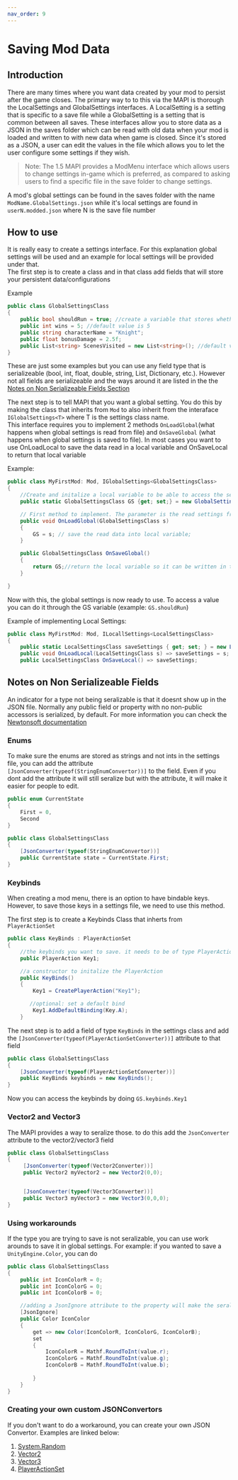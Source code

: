 ```yaml
---
nav_order: 9
---
```

# Saving Mod Data

## Introduction 
There are many times where you want data created by your mod to persist after the game closes. The primary way to to this via the MAPI is thorough the LocalSettings and GlobalSettings interfaces. A LocalSetting is a setting that is specific to a save file while a GlobalSetting is a setting that is common between all saves. These interfaces allow you to store data as a JSON in the saves folder which can be read with old data when your mod is loaded and written to with new data when game is closed. Since it's stored as a JSON, a user can edit the values in the file which allows you to let the user configure some settings if they wish. 

> Note: The 1.5 MAPI provides a ModMenu interface which allows users to change settings in-game which is preferred, as compared to asking users to find a specific file in the save folder to change settings.

A mod's global settings can be found in the saves folder with the name `ModName.GlobalSettings.json` while it's local settings are found in `userN.modded.json` where N is the save file number

## How to use
It is really easy to create a settings interface. For this explanation global settings will be used and an example for local settings will be provided under that.  
The first step is to create a class and in that class add fields that will store your persistent data/configurations

Example
```cs
public class GlobalSettingsClass
{
    public bool shouldRun = true; //create a variable that stores whether the mod should run or not. Default value (when mod first installed) is true
    public int wins = 5; //default value is 5
    public string characterName = "Knight";
    public float bonusDamage = 2.5f;
    public List<string> ScenesVisited = new List<string>(); //default value is empty list
}
```

These are just some examples but you can use any field type that is serializeable (bool, int, float, double, string, List, Dictionary, etc.). However not all fields are serializeable and the ways around it are listed in the the [Notes on Non Serializeable Fields Section](#notes-on-non-serializeable-fields)

The next step is to tell MAPI that you want a global setting. You do this by making the class that inherits from `Mod` to also inherit from the interaface `IGlobalSettings<T>` where T is the settings class name.  
This interface requires you to implement 2 methods `OnLoadGlobal`(what happens when global settings is read from file) and `OnSaveGlobal` (what happens when global settings is saved to file). In most cases you want to use OnLoadLocal to save the data read in a local variable and OnSaveLocal to return that local variable

Example:
```cs
public class MyFirstMod: Mod, IGlobalSettings<GlobalSettingsClass>
{
    //Create and initalize a local variable to be able to access the settings
    public static GlobalSettingsClass GS {get; set;} = new GlobalSettingsClass();

    // First method to implement. The parameter is the read settings from the file
    public void OnLoadGlobal(GlobalSettingsClass s)
    {
        GS = s; // save the read data into local variable;
    }

    public GlobalSettingsClass OnSaveGlobal()
    {
    	return GS;//return the local variable so it can be written in the json file
    }

}
```

Now with this, the global settings is now ready to use. To access a value you can do it through the GS variable (example: `GS.shouldRun`)

Example of implementing Local Settings:
```cs
public class MyFirstMod: Mod, ILocallSettings<LocalSettingsClass>
{
	public static LocalSettingsClass saveSettings { get; set; } = new LocalSettingsClass();
	public void OnLoadLocal(LocalSettingsClass s) => saveSettings = s;
    public LocalSettingsClass OnSaveLocal() => saveSettings;
```


## Notes on Non Serializeable Fields
An indicator for a type not being seralizable is that it doesnt show up in the JSON file. Normally any public field or property with no non-public accessors is serialized, by default. For more information you can check the [Newtonsoft documentation](https://www.newtonsoft.com/json/help/html/Introduction.htm)

### Enums
To make sure the enums are stored as strings and not ints in the settings file, you can add the attribute `[JsonConverter(typeof(StringEnumConvertor))]` to the field. Even if you dont add the attribute it will still seralize but with the attribute, it will make it easier for people to edit.

```cs
public enum CurrentState
{
    First = 0,
    Second
}

public class GlobalSettingsClass
{
    [JsonConverter(typeof(StringEnumConvertor))]
    public CurrentState state = CurrentState.First;
}
```

### Keybinds
When creating a mod menu, there is an option to have bindable keys. However, to save those keys in a settings file, we need to use this method.  

The first step is to create a Keybinds Class that inherts from `PlayerActionSet`
```cs
public class KeyBinds : PlayerActionSet
{
	//the keybinds you want to save. it needs to be of type PlayerAction
    public PlayerAction Key1;

    //a constructor to initalize the PlayerAction
    public KeyBinds()
    {
        Key1 = CreatePlayerAction("Key1");

       //optional: set a default bind
        Key1.AddDefaultBinding(Key.A);
    }
```

The next step is to add a field of type `KeyBinds` in the settings class and add the `[JsonConverter(typeof(PlayerActionSetConverter))]` attribute to that field
```cs
public class GlobalSettingsClass
{
	[JsonConverter(typeof(PlayerActionSetConverter))]
	public KeyBinds keybinds = new KeyBinds();
}
```

Now you can access the keybinds by doing `GS.keybinds.Key1`

### Vector2 and Vector3
The MAPI provides a way to seralize those. to do this add the `JsonConverter` attribute to the vector2/vector3 field
```cs
public class GlobalSettingsClass
{
     [JsonConverter(typeof(Vector2Converter))]
     public Vector2 myVector2 = new Vector2(0,0);


     [JsonConverter(typeof(Vector3Converter))]
     public Vector3 myVector3 = new Vector3(0,0,0);
}
```

### Using workarounds
If the type you are trying to save is not seralizable, you can use work arounds to save it in global settings. For example: if you wanted to save a `UnityEngine.Color`, you can do
```cs
public class GlobalSettingsClass
{
	public int IconColorR = 0;
	public int IconColorG = 0;
	public int IconColorB = 0;

	//adding a JsonIgnore attribute to the property will make the seralizer ignore the property
    [JsonIgnore]
    public Color IconColor
    {
        get => new Color(IconColorR, IconColorG, IconColorB);
        set
        {
            IconColorR = Mathf.RoundToInt(value.r); 
            IconColorG = Mathf.RoundToInt(value.g); 
            IconColorB = Mathf.RoundToInt(value.b); 
            
        }
    }
}
```

### Creating your own custom JSONConvertors
If you don't want to do a workaround, you can create your own JSON Convertor. Examples are linked below:
1. [System.Random](https://github.com/TheMulhima/HollowKnight.RandomTeleport/blob/master/RandomTeleport/JsonConvertors/RandomJsonConvertor.cs)
2. [Vector2](https://github.com/hk-modding/api/blob/master/Assembly-CSharp/Converters/Vector2Converter.cs)
3. [Vector3](https://github.com/hk-modding/api/blob/master/Assembly-CSharp/Converters/Vector3Converter.cs)
4. [PlayerActionSet](https://github.com/hk-modding/api/blob/master/Assembly-CSharp/Converters/PlayerActionSetConverter.cs)
